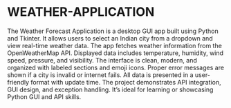 # WEATHER-APPLICATION
The Weather Forecast Application is a desktop GUI app built using Python and Tkinter.
It allows users to select an Indian city from a dropdown and view real-time weather data.
The app fetches weather information from the OpenWeatherMap API.
Displayed data includes temperature, humidity, wind speed, pressure, and visibility.
The interface is clean, modern, and organized with labeled sections and emoji icons.
Proper error messages are shown if a city is invalid or internet fails.
All data is presented in a user-friendly format with update time.
The project demonstrates API integration, GUI design, and exception handling.
It’s ideal for learning or showcasing Python GUI and API skills.
